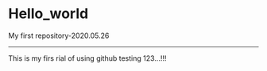 # Hello_world
My first repository-2020.05.26
*********
This is my firs rial of using github
 testing 123...!!!
